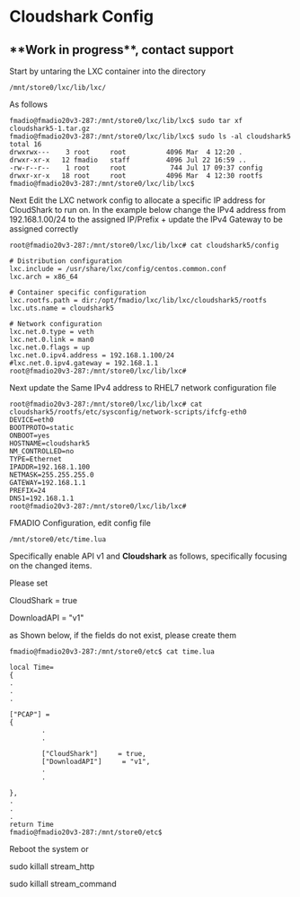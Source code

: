 # Cloudshark Config

## \*\***Work in progress\*\*, contact support**

Start by untaring the LXC container into the directory

```text
/mnt/store0/lxc/lib/lxc/
```

As follows

```text
fmadio@fmadio20v3-287:/mnt/store0/lxc/lib/lxc$ sudo tar xf cloudshark5-1.tar.gz
fmadio@fmadio20v3-287:/mnt/store0/lxc/lib/lxc$ sudo ls -al cloudshark5
total 16
drwxrwx---    3 root     root          4096 Mar  4 12:20 .
drwxr-xr-x   12 fmadio   staff         4096 Jul 22 16:59 ..
-rw-r--r--    1 root     root           744 Jul 17 09:37 config
drwxr-xr-x   18 root     root          4096 Mar  4 12:30 rootfs
fmadio@fmadio20v3-287:/mnt/store0/lxc/lib/lxc$

```

Next Edit the LXC network config to allocate a specific IP address for CloudShark to run on. In the example below change the IPv4 address from 192.168.1.00/24 to the assigned IP/Prefix + update the IPv4 Gateway to be assigned correctly

```text
root@fmadio20v3-287:/mnt/store0/lxc/lib/lxc# cat cloudshark5/config

# Distribution configuration
lxc.include = /usr/share/lxc/config/centos.common.conf
lxc.arch = x86_64

# Container specific configuration
lxc.rootfs.path = dir:/opt/fmadio/lxc/lib/lxc/cloudshark5/rootfs
lxc.uts.name = cloudshark5

# Network configuration
lxc.net.0.type = veth
lxc.net.0.link = man0
lxc.net.0.flags = up
lxc.net.0.ipv4.address = 192.168.1.100/24
#lxc.net.0.ipv4.gateway = 192.168.1.1
root@fmadio20v3-287:/mnt/store0/lxc/lib/lxc#

```

Next update the Same IPv4 address to RHEL7 network configuration file

```text
root@fmadio20v3-287:/mnt/store0/lxc/lib/lxc# cat cloudshark5/rootfs/etc/sysconfig/network-scripts/ifcfg-eth0
DEVICE=eth0
BOOTPROTO=static
ONBOOT=yes
HOSTNAME=cloudshark5
NM_CONTROLLED=no
TYPE=Ethernet
IPADDR=192.168.1.100
NETMASK=255.255.255.0
GATEWAY=192.168.1.1
PREFIX=24
DNS1=192.168.1.1
root@fmadio20v3-287:/mnt/store0/lxc/lib/lxc#

```

FMADIO Configuration, edit config file

```text
/mnt/store0/etc/time.lua
```

Specifically enable API v1 and **Cloudshark** as follows, specifically focusing on the changed items.

Please set

CloudShark = true

DownloadAPI = "v1"

as Shown below, if the fields do not exist, please create them

```text
fmadio@fmadio20v3-287:/mnt/store0/etc$ cat time.lua

local Time=
{
.
.
.

["PCAP"] =
{
        .
        .
        
        ["CloudShark"]     = true,
        ["DownloadAPI"]     = "v1",
        .
        .
        
},
.
.
.
return Time
fmadio@fmadio20v3-287:/mnt/store0/etc$

```

Reboot the system or 

sudo killall stream\_http 

sudo killall stream\_command

